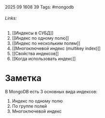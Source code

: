 2025 09 1608 39
Tags: #mongodb
###### Links: 
1) [[Индексы в СУБД]]
2) [[Индекс по одному полю]]
3) [[Индекс по нескольким полям]]
4)  [[Многоключевой индекс (multikey index)]]
5) [[Свойства индексов]]
6) [[Когда использовать индекс]]


# Заметка
В MongoDB есть 3 основных вида индексов:
1) Индекс по одному полю
2) По группе полей
3) Многоключевой индекс
